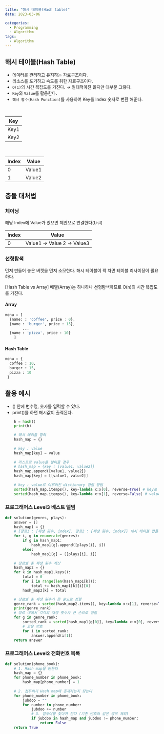 ```yaml
---
title: "해시 테이블(Hash table)"
date: 2023-03-06

categories:
  - Programming
  - Algorithm
tags:
  - Algorithm  
---
```


## 해시 테이블(Hash Table)
- 데이터를 관리하고 유지하는 자료구조이다.
- 리소스를 포기하고 속도를 취한 자료구조이다.
- `O(1)`의 시간 복잡도를 가진다. → 절대적이진 않지만 대부분 그렇다.
- `Key`와 `Value`를 활용한다.
- `해시 함수(Hash Function)`를 사용하여 Key를 Index 숫자로 변환 해준다.

<br>

| Key |
| --- |
| Key1 |
| Key2 |

<br>

| Index | Value |
| --- | --- |
| 0 | Value1 |
| 1 | Value2 |
    
## 충돌 대처법
### 체이닝
해당 Index에 Value가 있으면 체인으로 연결한다(List)
        
| Index | Value |
| --- | --- |
| 0 | Value1 → Value 2 → Value3 |

### 선형탐색
먼저 만들어 놓은 버켓을 먼저 소모한다.
해시 테이블이 꽉 차면 테이블 리사이징이 필요하다.
        
    
[Hash Table vs Array]
배열(Array)는 하나하나 선형탐색하므로 O(n)의 시간 복잡도를 가진다.
    
#### Array
```python
menu = [
  {name: : 'coffee', price : 0},
  {name : 'burger', price : 15},
    	...
  {name : 'pizza', price : 10}
    ]
```
    
#### Hash Table
    
```python
menu = {
  coffee : 10,
  burger : 15,
  pizza : 10
 }
```
    
## 활용 예시
- () 안에 변수명, 숫자를 입력할 수 있다.
- print()를 하면 해시값이 출력된다.
    
```python
    h = hash()
    print(h)
```
    
```python
    # 해시 테이블 정의
    hash_map = {}
    
    # key : value
    hash_map[key] = value
    
    # 리스트로 value를 넣어줄 경우
    # hash_map = {key : [value1, value2]}
    hash_map.append([value1, value2])
    hash_map[key] = [[value1, value2]]
    
    # key : value로 이루어진 dictionary 정렬 방법
    sorted(hash_map.itemps(), key=lambda x:x[0], reverse=True) # key로 내림차순 정렬
    sorted(hash_map.itemps(), key=lambda x:x[1], reverse=False) # value로 오름차순 정렬
```

### 프로그래머스 Level3 베스트 앨범
```python
def solution(genres, plays):
    answer = []
    hash_map1 = {}
    # {장르1 : [재생 횟수, index], 장르2 : [재생 횟수, index]} 해시 테이블 만들기
    for i, g in enumerate(genres):
        if g in hash_map1:
            hash_map1[g].append([plays[i], i])
        else:
            hash_map1[g] = [[plays[i], i]]
    
    # 장르별 총 재생 횟수 계산
    hash_map2 = {}
    for k in hash_map1.keys():
        total = 0
        for i in range(len(hash_map1[k])):
            total += hash_map1[k][i][0]
        hash_map2[k] = total

    # 장르별 총 재생 횟수가 큰 순으로 정렬
    genre_rank = sorted(hash_map2.items(), key=lambda x:x[1], reverse=True)
    print(genre_rank)
    # 장르 내에서 각각의 재생 횟수가 큰 순으로 정렬
    for g in genre_rank:
        sorted_rank = sorted(hash_map1[g[0]], key=lambda x:x[0], reverse=True)[:2]
        # 고유 번호
        for i in sorted_rank:
            answer.append(i[1])
    return answer
```

### 프로그래머스 Level2 전화번호 목록
```python
def solution(phone_book):
    # 1. Hash map을 만든다
    hash_map = {}
    for phone_number in phone_book:
        hash_map[phone_number] = 1
    
    # 2. 접두어가 Hash map에 존재하는지 찾는다
    for phone_number in phone_book:
        jubdoo = ""
        for number in phone_number:
            jubdoo += number
            # 3. 접두어를 찾아야 한다 (기존 번호와 같은 경우 제외)
            if jubdoo in hash_map and jubdoo != phone_number:
                return False
    return True
```
